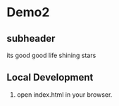 # Demo2

## subheader
its good good life
shining stars
## Local Development
1. open index.html in your browser.